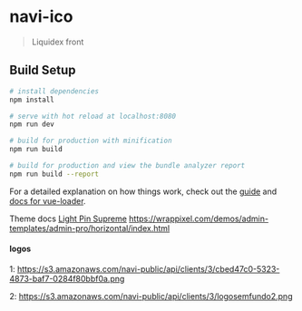 # navi-ico

> Liquidex front

## Build Setup

``` bash
# install dependencies
npm install

# serve with hot reload at localhost:8080
npm run dev

# build for production with minification
npm run build

# build for production and view the bundle analyzer report
npm run build --report
```

For a detailed explanation on how things work, check out the [guide](http://vuejs-templates.github.io/webpack/) and [docs for vue-loader](http://vuejs.github.io/vue-loader).

Theme docs [Light Pin Supreme](http://light.pinsupreme.com/)
https://wrappixel.com/demos/admin-templates/admin-pro/horizontal/index.html

#### logos

1: https://s3.amazonaws.com/navi-public/api/clients/3/cbed47c0-5323-4873-baf7-0284f80bbf0a.png

2: https://s3.amazonaws.com/navi-public/api/clients/3/logosemfundo2.png
